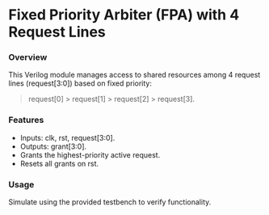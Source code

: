 # Fixed Priority Arbiter (FPA) with 4 Request Lines

### Overview
This Verilog module manages access to shared resources among 4 request lines (request[3:0]) based on fixed priority:

> request[0] > request[1] > request[2] > request[3].

### Features

- Inputs: clk, rst, request[3:0].
- Outputs: grant[3:0].
- Grants the highest-priority active request.
- Resets all grants on rst.

### Usage
Simulate using the provided testbench to verify functionality.
